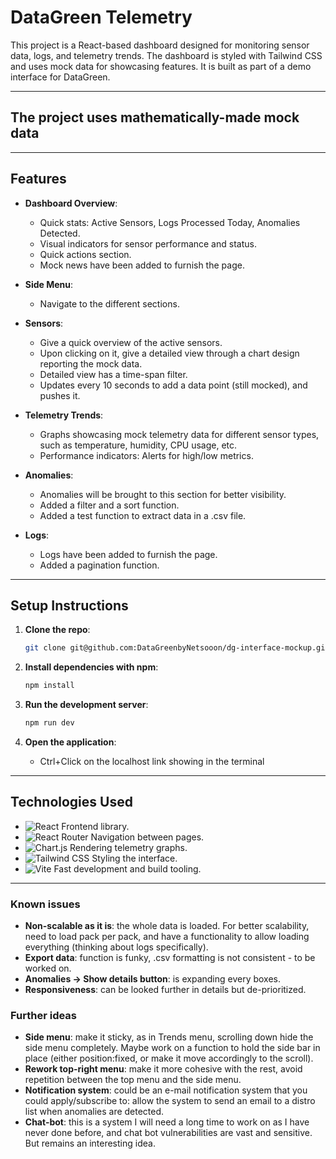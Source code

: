 # DataGreen Telemetry

This project is a React-based dashboard designed for monitoring sensor data, logs, and telemetry trends. The dashboard is styled with Tailwind CSS and uses mock data for showcasing features. It is built as part of a demo interface for DataGreen.

---
## The project uses mathematically-made mock data
---

## Features

- **Dashboard Overview**:
  - Quick stats: Active Sensors, Logs Processed Today, Anomalies Detected.
  - Visual indicators for sensor performance and status.
  - Quick actions section.
  - Mock news have been added to furnish the page.

- **Side Menu**:
  - Navigate to the different sections.

- **Sensors**:
  - Give a quick overview of the active sensors.
  - Upon clicking on it, give a detailed view through a chart design reporting the mock data.
  - Detailed view has a time-span filter.
  - Updates every 10 seconds to add a data point (still mocked), and pushes it.

- **Telemetry Trends**:
  - Graphs showcasing mock telemetry data for different sensor types, such as temperature, humidity, CPU usage, etc.
  - Performance indicators: Alerts for high/low metrics.

- **Anomalies**:
  - Anomalies will be brought to this section for better visibility.
  - Added a filter and a sort function.
  - Added a test function to extract data in a .csv file.

- **Logs**: 
  - Logs have been added to furnish the page.
  - Added a pagination function.

---

## Setup Instructions

1. **Clone the repo**:
    ```bash
    git clone git@github.com:DataGreenbyNetsooon/dg-interface-mockup.git
    ```

2. **Install dependencies with npm**:
    ```bash
    npm install
    ```

3. **Run the development server**:
    ```bash
    npm run dev
    ```

4. **Open the application**:
    - Ctrl+Click on the localhost link showing in the terminal

---

## Technologies Used

- ![React](https://img.shields.io/badge/React-20232A?style=for-the-badge&logo=react&logoColor=61DAFB) Frontend library.
- ![React Router](https://img.shields.io/badge/React_Router-CA4245?style=for-the-badge&logo=react-router&logoColor=white) Navigation between pages.
- ![Chart.js](https://img.shields.io/badge/Chart.js-F5788D?style=for-the-badge&logo=chart.js&logoColor=white) Rendering telemetry graphs.
- ![Tailwind CSS](https://img.shields.io/badge/Tailwind_CSS-38B2AC?style=for-the-badge&logo=tailwind-css&logoColor=white) Styling the interface.
- ![Vite](https://img.shields.io/badge/Vite-646CFF?style=for-the-badge&logo=vite&logoColor=white) Fast development and build tooling.

---

### Known issues

- **Non-scalable as it is**: the whole data is loaded. For better scalability, need to load pack per pack, and have a functionality to allow loading everything (thinking about logs specifically).
- **Export data**: function is funky, .csv formatting is not consistent - to be worked on.
- **Anomalies -> Show details button**: is expanding every boxes.
- **Responsiveness**: can be looked further in details but de-prioritized.

### Further ideas

- **Side menu**: make it sticky, as in Trends menu, scrolling down hide the side menu completely. Maybe work on a function to hold the side bar in place (either position:fixed, or make it move accordingly to the scroll).
- **Rework top-right menu**: make it more cohesive with the rest, avoid repetition between the top menu and the side menu.
- **Notification system**: could be an e-mail notification system that you could apply/subscribe to: allow the system to send an email to a distro list when anomalies are detected.
- **Chat-bot**: this is a system I will need a long time to work on as I have never done before, and chat bot vulnerabilities are vast and sensitive. But remains an interesting idea.
